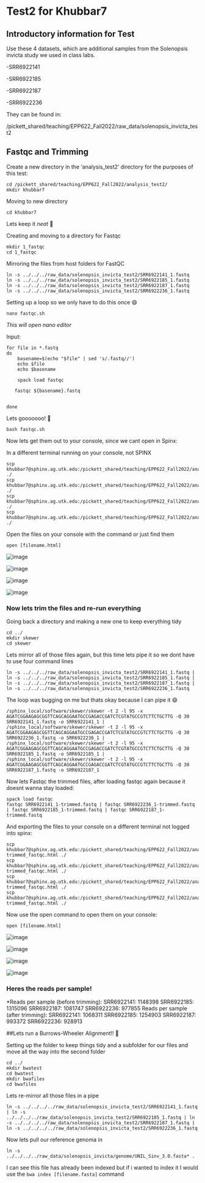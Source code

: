 # Test2 for Khubbar7
## Introductory information for Test

Use these 4 datasets, which are additional samples from the Solenopsis invicta study we used in class labs. 

-SRR6922141

-SRR6922185

-SRR6922187

-SRR6922236

They can be found in:

/pickett_shared/teaching/EPP622_Fall2022/raw_data/solenopsis_invicta_test2

## Fastqc and Trimming
Create a new directory in the ‘analysis_test2’ directory for the purposes of this test:

``` 
cd /pickett_shared/teaching/EPP622_Fall2022/analysis_test2/
mkdir khubbar7 
```

Moving to new directory

``` 
cd khubbar7 
```

Lets keep it *neat* 🥰

Creating and moving to a directory for Fastqc

``` 
mkdir 1_fastqc
cd 1_fastqc
```
Mirroring the files from host folders for FastQC

```
ln -s ../../../raw_data/solenopsis_invicta_test2/SRR6922141_1.fastq
ln -s ../../../raw_data/solenopsis_invicta_test2/SRR6922185_1.fastq
ln -s ../../../raw_data/solenopsis_invicta_test2/SRR6922187_1.fastq
ln -s ../../../raw_data/solenopsis_invicta_test2/SRR6922236_1.fastq
```

Setting up a loop so we only have to do this once :smile:

```
nano fastqc.sh
```
*This will open nano editor*

Input:
```
for file in *.fastq
do
    basename=$(echo "$file" | sed 's/.fastq//')
    echo $file
    echo $basename

    spack load fastqc

   fastqc ${basename}.fastq


done
```

Lets gooooooo! 🥳 

``` 
bash fastqc.sh
```
Now lets get them out to your console, since we cant open in Spinx:

In a different terminal running on your console, not SPINX

```
scp khubbar7@sphinx.ag.utk.edu:/pickett_shared/teaching/EPP622_Fall2022/analysis_test2/khubbar7/1_fastqc/SRR6922178_1_fastqc.html ./
scp khubbar7@sphinx.ag.utk.edu:/pickett_shared/teaching/EPP622_Fall2022/analysis_test2/khubbar7/1_fastqc/SRR6922185_1_fastqc.html ./
scp khubbar7@sphinx.ag.utk.edu:/pickett_shared/teaching/EPP622_Fall2022/analysis_test2/khubbar7/1_fastqc/SRR6922187_1_fastqc.html ./
scp khubbar7@sphinx.ag.utk.edu:/pickett_shared/teaching/EPP622_Fall2022/analysis_test2/khubbar7/1_fastqc/SRR6922236_1_fastqc.html ./
```
Open the files on your console with the command or just find them

```
open [filename.html]
```

![image](https://user-images.githubusercontent.com/115577500/195474502-f0f38a04-c7b0-40b6-95fd-6c6ce46a7868.png)

![image](https://user-images.githubusercontent.com/115577500/195474587-fce7612f-9987-4e1c-a59a-bebecc1146f6.png)

![image](https://user-images.githubusercontent.com/115577500/195474617-1314beb3-39b1-4c5d-9ec6-94058d1a8069.png)

![image](https://user-images.githubusercontent.com/115577500/195476365-db45c7d1-32a5-4c37-8dd1-3d595010a7a4.png)


### Now lets trim the files and re-run everything

Going back a directory and making a new one to keep everything tidy

```
cd ../
mkdir skewer
cd skewer
```

Lets mirror all of those files again, but this time lets pipe it so we dont have to use four command lines

```
ln -s ../../../raw_data/solenopsis_invicta_test2/SRR6922141_1.fastq | ln -s ../../../raw_data/solenopsis_invicta_test2/SRR6922185_1.fastq | ln -s ../../../raw_data/solenopsis_invicta_test2/SRR6922187_1.fastq | ln -s ../../../raw_data/solenopsis_invicta_test2/SRR6922236_1.fastq
```
The loop was bugging on me but thats okay because I can pipe it :smile:

```
/sphinx_local/software/skewer/skewer -t 2 -l 95 -x AGATCGGAAGAGCGGTTCAGCAGGAATGCCGAGACCGATCTCGTATGCCGTCTTCTGCTTG -Q 30 SRR6922141_1.fastq -o SRR6922141_1 | /sphinx_local/software/skewer/skewer -t 2 -l 95 -x AGATCGGAAGAGCGGTTCAGCAGGAATGCCGAGACCGATCTCGTATGCCGTCTTCTGCTTG -Q 30 SRR6922236_1.fastq -o SRR6922236_1 | /sphinx_local/software/skewer/skewer -t 2 -l 95 -x AGATCGGAAGAGCGGTTCAGCAGGAATGCCGAGACCGATCTCGTATGCCGTCTTCTGCTTG -Q 30 SRR6922185_1.fastq -o SRR6922185_1 | /sphinx_local/software/skewer/skewer -t 2 -l 95 -x AGATCGGAAGAGCGGTTCAGCAGGAATGCCGAGACCGATCTCGTATGCCGTCTTCTGCTTG -Q 30 SRR6922187_1.fastq -o SRR6922187_1
```

Now lets Fastqc the trimmed files, after loading fastqc again because it doesnt wanna stay loaded:

```
spack load fastqc
fastqc SRR6922141_1-trimmed.fastq | fastqc SRR6922236_1-trimmed.fastq | fastqc SRR6922185_1-trimmed.fastq | fastqc SRR6922187_1-trimmed.fastq
```

And exporting the files to your console on a different terminal not logged into spinx:

```
scp khubbar7@sphinx.ag.utk.edu:/pickett_shared/teaching/EPP622_Fall2022/analysis_test2/khubbar7/skewer/SRR6922141_1-trimmed_fastqc.html ./
scp khubbar7@sphinx.ag.utk.edu:/pickett_shared/teaching/EPP622_Fall2022/analysis_test2/khubbar7/skewer/SRR6922185_1-trimmed_fastqc.html ./
scp khubbar7@sphinx.ag.utk.edu:/pickett_shared/teaching/EPP622_Fall2022/analysis_test2/khubbar7/skewer/SRR6922187_1-trimmed_fastqc.html ./
scp khubbar7@sphinx.ag.utk.edu:/pickett_shared/teaching/EPP622_Fall2022/analysis_test2/khubbar7/skewer/SRR6922236_1-trimmed_fastqc.html ./
```

Now use the open command to open them on your console:

```
open [filename.html]
```
![image](https://user-images.githubusercontent.com/115577500/195476110-fe78a43a-39c3-4ba7-8811-11e63921573c.png)

![image](https://user-images.githubusercontent.com/115577500/195476138-5628c62d-229d-441c-9a30-d30b92f578b5.png)

![image](https://user-images.githubusercontent.com/115577500/195476168-ec565887-2d3a-4351-8ba9-82e19969696c.png)

![image](https://user-images.githubusercontent.com/115577500/195476246-e3eda3fe-d21a-4639-abcd-4aac0f47e9f0.png)


### Heres the reads per sample!

*Reads per sample (before trimming):
SRR6922141: 1148398
SRR6922185: 1315096
SRR6922187: 1081747
SRR6922236: 977855
Reads per sample (after trimming):
SRR6922141: 1068311
SRR6922185: 1254903
SRR6922187: 993372
SRR6922236: 928913

##Lets run a Burrows-Wheeler Alignment!! 🥳

Setting up the folder to keep things tidy and a subfolder for our files and move all the way into the second folder

```
cd ../
mkdir bwatest
cd bwatest
mkdir bwafiles
cd bwafiles

```
Lets re-mirror all those files in a pipe

```
ln -s ../../../../raw_data/solenopsis_invicta_test2/SRR6922141_1.fastq | ln -s ../../../../raw_data/solenopsis_invicta_test2/SRR6922185_1.fastq | ln -s ../../../../raw_data/solenopsis_invicta_test2/SRR6922187_1.fastq | ln -s ../../../../raw_data/solenopsis_invicta_test2/SRR6922236_1.fastq
```
Now lets pull our reference genoma in

```
ln -s ../../../../raw_data/solenopsis_invicta/genome/UNIL_Sinv_3.0.fasta* .
```

I can see this file has already been indexed but if i wanted to index it I would use the `bwa index [filename.fasta]` command







